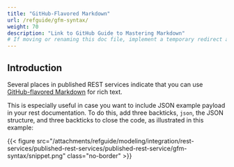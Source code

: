 ```yaml
---
title: "GitHub-Flavored Markdown"
url: /refguide/gfm-syntax/
weight: 70
description: "Link to GitHub Guide to Mastering Markdown"
# If moving or renaming this doc file, implement a temporary redirect and let the respective team know they should update the URL in the product. See Mapping to Products for more details.
---
```


## Introduction

Several places in published REST services indicate that you can use [GitHub-flavored Markdown](https://docs.github.com/en/get-started/writing-on-github/getting-started-with-writing-and-formatting-on-github/basic-writing-and-formatting-syntax#GitHub-flavored-markdown) for rich text.

This is especially useful in case you want to include JSON example payload in your rest documentation. To do this, add three backticks, `json`, the JSON structure, and three backticks to close the code, as illustrated in this example:

{{< figure src="/attachments/refguide/modeling/integration/rest-services/published-rest-services/published-rest-service/gfm-syntax/snippet.png" class="no-border" >}}
